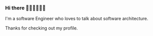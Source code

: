 ### Hi there 👋🏾👋🏽👋🏽

I'm a software Engineer who loves to talk about software architecture. 

Thanks for checking out my profile. 
